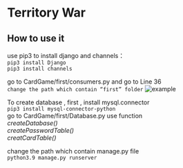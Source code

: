 # Territory War
## How to use it
use pip3 to install django and channels：
</br>
`pip3 install Django`
</br>
`pip3 install channels`

go to CardGame/first/consumers.py and go to Line 36
</br>
`change the path which contain “first” folder`
![example](http://tiebapic.baidu.com/forum/pic/item/f4aab864034f78f0fcd5c2ea24310a55b2191c97.jpg)

To create database , first , install mysql.connector
</br>
`pip3 install mysql-connector-python`
</br>
  go to CardGame/first/Database.py use function
  </br>
  *createDatabase()*
  </br>
  *createPasswordTable()*
  </br>
  *creatCardTable()*
  </br>
  
change the path which contain manage.py file
</br>
`python3.9 manage.py runserver`
